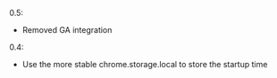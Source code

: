 0.5:
* Removed GA integration

0.4:
* Use the more stable chrome.storage.local to store the startup time